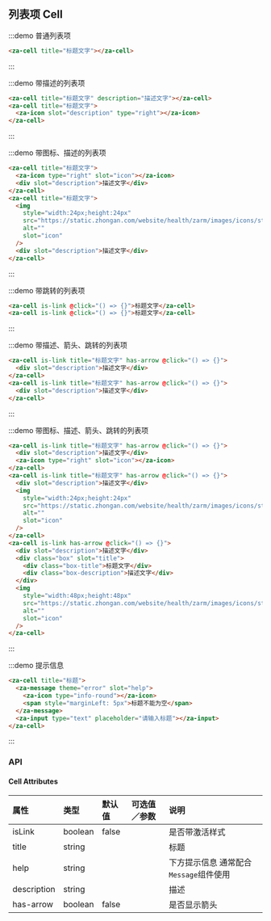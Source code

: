 ## 列表项 Cell

:::demo 普通列表项

```html
<za-cell title="标题文字"></za-cell>
```

:::

:::demo 带描述的列表项

```html
<za-cell title="标题文字" description="描述文字"></za-cell>
<za-cell title="标题文字">
  <za-icon slot="description" type="right"></za-icon>
</za-cell>
```

:::

:::demo 带图标、描述的列表项

```html
<za-cell title="标题文字">
  <za-icon type="right" slot="icon"></za-icon>
  <div slot="description">描述文字</div>
</za-cell>
<za-cell title="标题文字">
  <img
    style="width:24px;height:24px"
    src="https://static.zhongan.com/website/health/zarm/images/icons/state.png"
    alt=""
    slot="icon"
  />
  <div slot="description">描述文字</div>
</za-cell>
```

:::

:::demo 带跳转的列表项

```html
<za-cell is-link @click="() => {}">标题文字</za-cell>
<za-cell is-link @click="() => {}">标题文字</za-cell>
```

:::

:::demo 带描述、箭头、跳转的列表项

```html
<za-cell is-link title="标题文字" has-arrow @click="() => {}">
  <div slot="description">描述文字</div>
</za-cell>
<za-cell is-link title="标题文字" has-arrow @click="() => {}">
  <div slot="description">描述文字</div>
</za-cell>
```

:::

:::demo 带图标、描述、箭头、跳转的列表项

```html
<za-cell is-link title="标题文字" has-arrow @click="() => {}">
  <div slot="description">描述文字</div>
  <za-icon type="right" slot="icon"></za-icon>
</za-cell>
<za-cell is-link title="标题文字" has-arrow @click="() => {}">
  <div slot="description">描述文字</div>
  <img
    style="width:24px;height:24px"
    src="https://static.zhongan.com/website/health/zarm/images/icons/state.png"
    alt=""
    slot="icon"
  />
</za-cell>
<za-cell is-link has-arrow @click="() => {}">
  <div slot="description">描述文字</div>
  <div class="box" slot="title">
    <div class="box-title">标题文字</div>
    <div class="box-description">描述文字</div>
  </div>
  <img
    style="width:48px;height:48px"
    src="https://static.zhongan.com/website/health/zarm/images/icons/state.png"
    alt=""
    slot="icon"
  />
</za-cell>
```

:::

:::demo 提示信息

```html
<za-cell title="标题">
  <za-message theme="error" slot="help">
    <za-icon type="info-round"></za-icon>
    <span style="marginLeft: 5px">标题不能为空</span>
  </za-message>
  <za-input type="text" placeholder="请输入标题"></za-input>
</za-cell>
```

:::

### API

#### Cell Attributes

| 属性        | 类型    | 默认值 | 可选值／参数 | 说明                                   |
| :---------- | :------ | :----- | :----------- | :------------------------------------- |
| isLink      | boolean | false  |              | 是否带激活样式                         |
| title       | string  |        |              | 标题                                   |
| help        | string  |        |              | 下方提示信息 通常配合`Message`组件使用 |
| description | string  |        |              | 描述                                   |
| has-arrow   | boolean | false  |              | 是否显示箭头                           |
